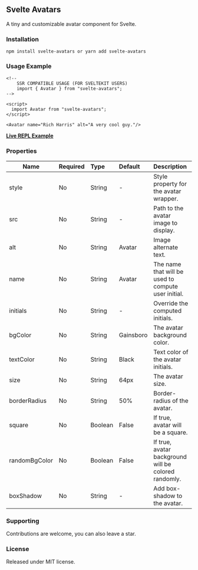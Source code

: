## Svelte Avatars

A tiny and customizable avatar component for Svelte.

### Installation

```npm install svelte-avatars or yarn add svelte-avatars```

### Usage Example

```
<!--
	SSR COMPATIBLE USAGE (FOR SVELTEKIT USERS)
	import { Avatar } from "svelte-avatars";
-->

<script>
  import Avatar from "svelte-avatars";
</script>

<Avatar name="Rich Harris" alt="A very cool guy."/>
```

**[Live REPL Example](https://svelte.dev/repl/c1a4c86f3a3c458fa775d3177042a442?version=4.2.0)**

### Properties

| Name  | Required | Type  | Default | Description |
| ------------- |:-------------| :------------- | :------------- | :-------------
| style      | No     | String | - | Style property for the avatar wrapper. |
| src      | No     | String | - | Path to the avatar image to display. |
| alt      | No     | String | Avatar | Image alternate text. |
| name      | No     | String | Avatar | The name that will be used to compute user initial. |
| initials      | No     | String | - | Override the computed initials. |
| bgColor      | No    | String | Gainsboro | The avatar background color. |
| textColor      | No     | String | Black | Text color of the avatar initials. |
| size      | No     | String | 64px | The avatar size. |
| borderRadius      | No     | String | 50% | Border-radius of the avatar. |
| square      | No     | Boolean | False | If true, avatar will be a square. |
| randomBgColor      | No     | Boolean | False | If true, avatar background will be colored randomly. |
| boxShadow      | No     | String | - | Add box-shadow to the avatar. |

### Supporting
Contributions are welcome, you can also leave a star.

### License
Released under MIT license.
